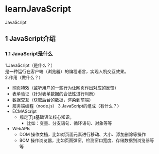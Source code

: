 # learnJavaScript
JavaScript

## 1 JavaScript介绍

### 1.1 JavaScript是什么

1.JavaScript（是什么？）  
是一种运行在客户端（浏览器）的编程语言，实现人机交互效果。  
2.作用（做什么？）

- 网页特效（监听用户的一些行为让网页作出对应的反馈）
- 表单验证（针对表单数据的合法性进行判断）
- 数据交互（获取后台的数据，渲染到前端）
- 服务端编程（node.js）
  3.JavaScript的组成（有什么？）
- ECMAScript
  - 规定了js基础语法核心知识。
    - 比如：变量、分支语句、循环语句、对象等等
- WebAPIs
  - DOM 操作文档，比如对页面元素进行移动、大小、添加删除等操作
  - BOM 操作浏览器，比如页面弹窗，检测窗口宽度、存储数据到浏览器等等